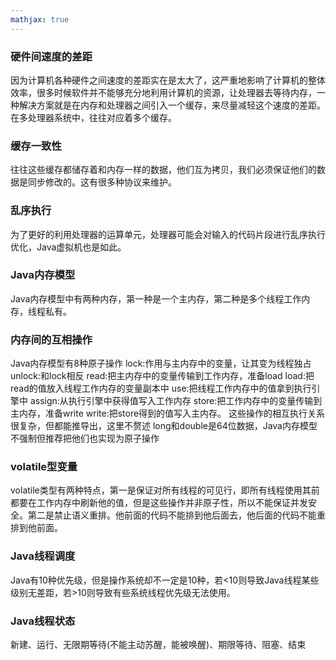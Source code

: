 ```yaml
---
mathjax: true
---
```




### 硬件间速度的差距
因为计算机各种硬件之间速度的差距实在是太大了，这严重地影响了计算机的整体效率，很多时候软件并不能够充分地利用计算机的资源，让处理器去等待内存，一种解决方案就是在内存和处理器之间引入一个缓存，来尽量减轻这个速度的差距。在多处理器系统中，往往对应着多个缓存。
### 缓存一致性
往往这些缓存都储存着和内存一样的数据，他们互为拷贝，我们必须保证他们的数据是同步修改的。这有很多种协议来维护。
### 乱序执行
为了更好的利用处理器的运算单元，处理器可能会对输入的代码片段进行乱序执行优化，Java虚拟机也是如此。
<!---more-->
### Java内存模型
Java内存模型中有两种内存，第一种是一个主内存，第二种是多个线程工作内存，线程私有。
### 内存间的互相操作
Java内存模型有8种原子操作
lock:作用与主内存中的变量，让其变为线程独占
unlock:和lock相反
read:把主内存中的变量传输到工作内存，准备load
load:把read的值放入线程工作内存的变量副本中
use:把线程工作内存中的值拿到执行引擎中
assign:从执行引擎中获得值写入工作内存
store:把工作内存中的变量传输到主内存，准备write
write:把store得到的值写入主内存。
这些操作的相互执行关系很复杂，但都能推导出，这里不赘述
long和double是64位数据，Java内存模型不强制但推荐把他们也实现为原子操作
### volatile型变量
volatile类型有两种特点，第一是保证对所有线程的可见行，即所有线程使用其前都要在工作内存中刷新他的值，但是这些操作并非原子性，所以不能保证并发安全。第二是禁止语义重排。他前面的代码不能排到他后面去，他后面的代码不能重排到他前面。
### Java线程调度
Java有10种优先级，但是操作系统却不一定是10种，若&lt;10则导致Java线程某些级别无差距，若&gt;10则导致有些系统线程优先级无法使用。
### Java线程状态
新建、运行、无限期等待(不能主动苏醒，能被唤醒)、期限等待、阻塞、结束